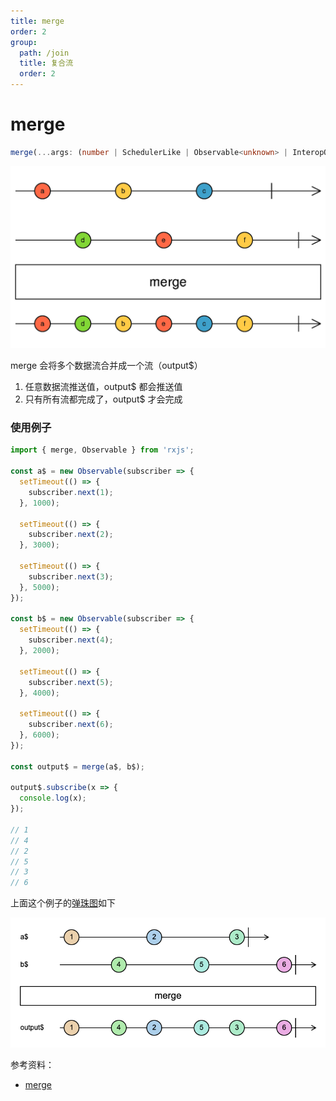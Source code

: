 ```yaml
---
title: merge
order: 2
group:
  path: /join
  title: 复合流
  order: 2
---
```


# merge

```typescript
merge(...args: (number | SchedulerLike | Observable<unknown> | InteropObservable<unknown> | AsyncIterable<unknown> | PromiseLike<unknown> | ArrayLike<...> | Iterable<...> | ReadableStreamLike<...>)[]): Observable<unknown>
```

![merge](./images/merge.png)

merge 会将多个数据流合并成一个流（output\$）

1. 任意数据流推送值，output\$ 都会推送值
2. 只有所有流都完成了，output\$ 才会完成

### 使用例子

```typescript
import { merge, Observable } from 'rxjs';

const a$ = new Observable(subscriber => {
  setTimeout(() => {
    subscriber.next(1);
  }, 1000);

  setTimeout(() => {
    subscriber.next(2);
  }, 3000);

  setTimeout(() => {
    subscriber.next(3);
  }, 5000);
});

const b$ = new Observable(subscriber => {
  setTimeout(() => {
    subscriber.next(4);
  }, 2000);

  setTimeout(() => {
    subscriber.next(5);
  }, 4000);

  setTimeout(() => {
    subscriber.next(6);
  }, 6000);
});

const output$ = merge(a$, b$);

output$.subscribe(x => {
  console.log(x);
});

// 1
// 4
// 2
// 5
// 3
// 6
```

上面这个例子的[弹珠图](https://swirly.dev/#?code=-1------2------3%7C%0Atitle%20=%20a$%0A%0A-----4------5------6%7C%0Atitle%20=%20b$%0A%0A%3E%20merge%0A%0A-1---4--2---5--3---6%7C%0Atitle%20=%20output$%0A)如下

![merge](./images/merge-demo1.png)

参考资料：

- [merge](https://rxjs.dev/api/index/function/merge)
